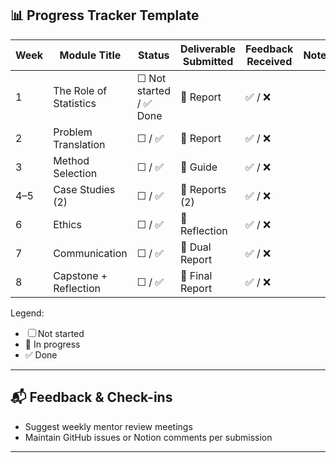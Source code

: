 

## 📊 Progress Tracker Template

| Week | Module Title | Status | Deliverable Submitted | Feedback Received | Notes |
|------|--------------|--------|------------------------|-------------------|-------|
| 1    | The Role of Statistics | ☐ Not started / ✅ Done | 📄 Report         | ✅ / ❌ |       |
| 2    | Problem Translation    | ☐ / ✅               | 📄 Report         | ✅ / ❌ |       |
| 3    | Method Selection       | ☐ / ✅               | 📄 Guide          | ✅ / ❌ |       |
| 4–5  | Case Studies (2)       | ☐ / ✅               | 📄 Reports (2)    | ✅ / ❌ |       |
| 6    | Ethics                 | ☐ / ✅               | 📄 Reflection     | ✅ / ❌ |       |
| 7    | Communication          | ☐ / ✅               | 📄 Dual Report    | ✅ / ❌ |       |
| 8    | Capstone + Reflection  | ☐ / ✅               | 📄 Final Report   | ✅ / ❌ |       |

Legend:
- ☐ Not started
- 🚧 In progress
- ✅ Done

---

## 📬 Feedback & Check-ins
- Suggest weekly mentor review meetings
- Maintain GitHub issues or Notion comments per submission

---

